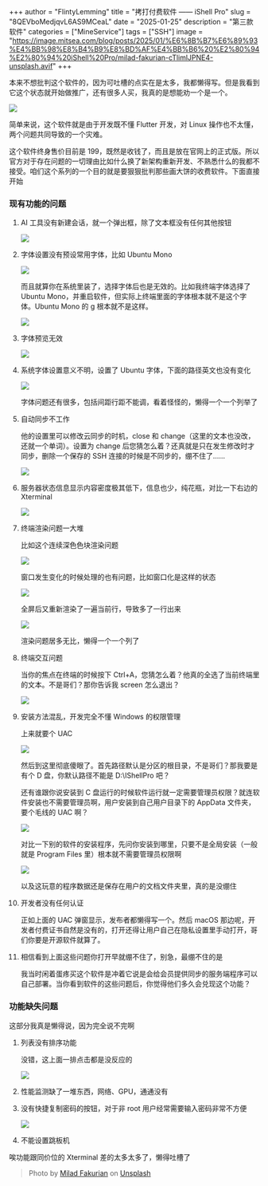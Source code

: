 +++
author = "FlintyLemming"
title = "拷打付费软件 —— iShell Pro"
slug = "8QEVboMedjqvL6AS9MCeaL"
date = "2025-01-25"
description = "第三款软件"
categories = ["MineService"]
tags = ["SSH"]
image = "https://image.mitsea.com/blog/posts/2025/01/%E6%8B%B7%E6%89%93%E4%BB%98%E8%B4%B9%E8%BD%AF%E4%BB%B6%20%E2%80%94%E2%80%94%20iShell%20Pro/milad-fakurian-cTlimlJPNE4-unsplash.avif"
+++

本来不想批判这个软件的，因为可吐槽的点实在是太多，我都懒得写。但是我看到它这个状态就开始做推广，还有很多人买，我真的是想能劝一个是一个。

![](https://image.mitsea.com/blog/posts/2025/01/%E6%8B%B7%E6%89%93%E4%BB%98%E8%B4%B9%E8%BD%AF%E4%BB%B6%20%E2%80%94%E2%80%94%20iShell%20Pro/image-20250125193027-njz9q7c.avif)

简单来说，这个软件就是由于开发既不懂 Flutter 开发，对 Linux 操作也不太懂，两个问题共同导致的一个灾难。

这个软件终身售价目前是 199，既然是收钱了，而且是放在官网上的正式版。所以官方对于存在问题的一切理由比如什么换了新架构重新开发、不熟悉什么的我都不接受。咱们这个系列的一个目的就是要狠狠批判那些画大饼的收费软件。下面直接开始

### 现有功能的问题

1. AI 工具没有新建会话，就一个弹出框，除了文本框没有任何其他按钮

    ![](https://image.mitsea.com/blog/posts/2025/01/%E6%8B%B7%E6%89%93%E4%BB%98%E8%B4%B9%E8%BD%AF%E4%BB%B6%20%E2%80%94%E2%80%94%20iShell%20Pro/image-20250125183410-xoyu1xu.avif)

2. 字体设置没有预设常用字体，比如 Ubuntu Mono

    ![](https://image.mitsea.com/blog/posts/2025/01/%E6%8B%B7%E6%89%93%E4%BB%98%E8%B4%B9%E8%BD%AF%E4%BB%B6%20%E2%80%94%E2%80%94%20iShell%20Pro/image-20250125183514-3bjnc1i.avif)

    而且就算你在系统里装了，选择字体后也是无效的。比如我终端字体选择了 Ubuntu Mono，并重启软件，但实际上终端里面的字体根本就不是这个字体。Ubuntu Mono 的 g 根本就不是这样。

    ![](https://image.mitsea.com/blog/posts/2025/01/%E6%8B%B7%E6%89%93%E4%BB%98%E8%B4%B9%E8%BD%AF%E4%BB%B6%20%E2%80%94%E2%80%94%20iShell%20Pro/image-20250125185444-lu3q0ue.avif)

3. 字体预览无效

    ![](https://image.mitsea.com/blog/posts/2025/01/%E6%8B%B7%E6%89%93%E4%BB%98%E8%B4%B9%E8%BD%AF%E4%BB%B6%20%E2%80%94%E2%80%94%20iShell%20Pro/image-20250125183842-r7408ha.avif)

4. 系统字体设置意义不明，设置了 Ubuntu 字体，下面的路径英文也没有变化

    ![](https://image.mitsea.com/blog/posts/2025/01/%E6%8B%B7%E6%89%93%E4%BB%98%E8%B4%B9%E8%BD%AF%E4%BB%B6%20%E2%80%94%E2%80%94%20iShell%20Pro/image-20250125184011-ruzwjcu.avif)

    字体问题还有很多，包括间距行距不能调，看着怪怪的，懒得一个一个列举了

5. 自动同步不工作

    他的设置里可以修改云同步的时机，close 和 change（这里的文本也没改，还就一个单词）。设置为 change 后您猜怎么着？还真就是只在发生修改时才同步，删除一个保存的 SSH 连接的时候是不同步的，绷不住了……

    ![](https://image.mitsea.com/blog/posts/2025/01/%E6%8B%B7%E6%89%93%E4%BB%98%E8%B4%B9%E8%BD%AF%E4%BB%B6%20%E2%80%94%E2%80%94%20iShell%20Pro/image-20250125184649-szrz4ss.avif)

6. 服务器状态信息显示内容密度极其低下，信息也少，纯花瓶，对比一下右边的 Xterminal

    ![](https://image.mitsea.com/blog/posts/2025/01/%E6%8B%B7%E6%89%93%E4%BB%98%E8%B4%B9%E8%BD%AF%E4%BB%B6%20%E2%80%94%E2%80%94%20iShell%20Pro/image-20250125185629-r28dhnx.avif)

7. 终端渲染问题一大堆

    比如这个连续深色色块渲染问题

    ![](https://image.mitsea.com/blog/posts/2025/01/%E6%8B%B7%E6%89%93%E4%BB%98%E8%B4%B9%E8%BD%AF%E4%BB%B6%20%E2%80%94%E2%80%94%20iShell%20Pro/image-20250125185738-3vw3x7z.avif)

    窗口发生变化的时候处理的也有问题，比如窗口化是这样的状态

    ![](https://image.mitsea.com/blog/posts/2025/01/%E6%8B%B7%E6%89%93%E4%BB%98%E8%B4%B9%E8%BD%AF%E4%BB%B6%20%E2%80%94%E2%80%94%20iShell%20Pro/image-20250125185903-88tx3qm.avif)

    全屏后又重新渲染了一遍当前行，导致多了一行出来

    ![](https://image.mitsea.com/blog/posts/2025/01/%E6%8B%B7%E6%89%93%E4%BB%98%E8%B4%B9%E8%BD%AF%E4%BB%B6%20%E2%80%94%E2%80%94%20iShell%20Pro/image-20250125185940-5qjxc08.avif)

    渲染问题居多无比，懒得一个一个列了

8. 终端交互问题

    当你的焦点在终端的时候按下 Ctrl+A，您猜怎么着？他真的全选了当前终端里的文本。不是哥们？那你告诉我 screen 怎么退出？

    ![](https://image.mitsea.com/blog/posts/2025/01/%E6%8B%B7%E6%89%93%E4%BB%98%E8%B4%B9%E8%BD%AF%E4%BB%B6%20%E2%80%94%E2%80%94%20iShell%20Pro/image-20250125190125-p5ze00l.avif)

9. 安装方法混乱，开发完全不懂 Windows 的权限管理

    上来就要个 UAC

    ![](https://image.mitsea.com/blog/posts/2025/01/%E6%8B%B7%E6%89%93%E4%BB%98%E8%B4%B9%E8%BD%AF%E4%BB%B6%20%E2%80%94%E2%80%94%20iShell%20Pro/image-20250125190615-4xodq1o.avif)

    然后到这里彻底傻眼了。首先路径默认是分区的根目录，不是哥们？那我要是有个 D 盘，你默认路径不能是 D:\IShellPro 吧？

    还有谁跟你说安装到 C 盘运行的时候软件运行就一定需要管理员权限？就连软件安装也不需要管理员啊，用户安装到自己用户目录下的 AppData 文件夹，要个毛线的 UAC 啊？

    ![](https://image.mitsea.com/blog/posts/2025/01/%E6%8B%B7%E6%89%93%E4%BB%98%E8%B4%B9%E8%BD%AF%E4%BB%B6%20%E2%80%94%E2%80%94%20iShell%20Pro/image-20250125190659-fsuwbsn.avif)

    对比一下别的软件的安装程序，先问你安装到哪里，只要不是全局安装（一般就是 Program Files 里）根本就不需要管理员权限啊

    ![](https://image.mitsea.com/blog/posts/2025/01/%E6%8B%B7%E6%89%93%E4%BB%98%E8%B4%B9%E8%BD%AF%E4%BB%B6%20%E2%80%94%E2%80%94%20iShell%20Pro/image-20250125190944-2ya0tt0.avif)

    以及这玩意的程序数据还是保存在用户的文档文件夹里，真的是没绷住

10. 开发者没有任何认证

     正如上面的 UAC 弹窗显示，发布者都懒得写一个。然后 macOS 那边呢，开发者付费证书自然是没有的，打开还得让用户自己在隐私设置里手动打开，哥们你要是开源软件就算了。
11. 相信看到上面这些问题你打开早就绷不住了，别急，最绷不住的是

     我当时闲着蛋疼买这个软件是冲着它说是会给会员提供同步的服务端程序可以自己部署。当你看到软件的这些问题后，你觉得他们多久会兑现这个功能？

### 功能缺失问题

这部分我真是懒得说，因为完全说不完啊

1. 列表没有排序功能

    没错，这上面一排点击都是没反应的

    ![](https://image.mitsea.com/blog/posts/2025/01/%E6%8B%B7%E6%89%93%E4%BB%98%E8%B4%B9%E8%BD%AF%E4%BB%B6%20%E2%80%94%E2%80%94%20iShell%20Pro/image-20250125191717-yptopd6.avif)

2. 性能监测缺了一堆东西，网络、GPU，通通没有
3. 没有快捷复制密码的按钮，对于非 root 用户经常需要输入密码非常不方便

    ![](https://image.mitsea.com/blog/posts/2025/01/%E6%8B%B7%E6%89%93%E4%BB%98%E8%B4%B9%E8%BD%AF%E4%BB%B6%20%E2%80%94%E2%80%94%20iShell%20Pro/image-20250125192708-k1ctajc.avif)

4. 不能设置跳板机

唉功能跟同价位的 Xterminal 差的太多太多了，懒得吐槽了

> ‍Photo by [Milad Fakurian](https://unsplash.com/@fakurian?utm_content=creditCopyText&utm_medium=referral&utm_source=unsplash) on [Unsplash](https://unsplash.com/photos/a-close-up-of-a-cell-phone-with-a-blurry-background-cTlimlJPNE4?utm_content=creditCopyText&utm_medium=referral&utm_source=unsplash)
      